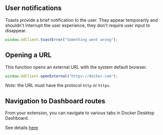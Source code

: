 ## User notifications

Toasts provide a brief notification to the user. They appear temporarily and
shouldn't interrupt the user experience, they don't require user input to disappear.

```typescript
window.ddClient.toastError("Something went wrong");
```

## Opening a URL

This function opens an external URL with the system default browser.

```typescript
window.ddClient.openExternal("https://docker.com");
```

_Note:_ the URL must have the protocol `http` or `https`.

## Navigation to Dashboard routes

From your extension, you can navigate to various tabs in Docker Desktop Dashboard.

See details [here](dashboard-routes-navigation.md)
